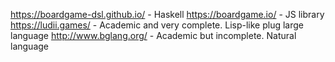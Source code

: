 https://boardgame-dsl.github.io/ - Haskell
https://boardgame.io/ - JS library
https://ludii.games/ - Academic and very complete. Lisp-like plug large language
http://www.bglang.org/ - Academic but incomplete. Natural language
